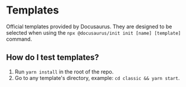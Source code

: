 # Templates

Official templates provided by Docusaurus. They are designed to be selected when using the `npx @docusaurus/init init [name] [template]` command.

## How do I test templates?

1. Run `yarn install` in the root of the repo.
1. Go to any template's directory, example: `cd classic && yarn start`.
